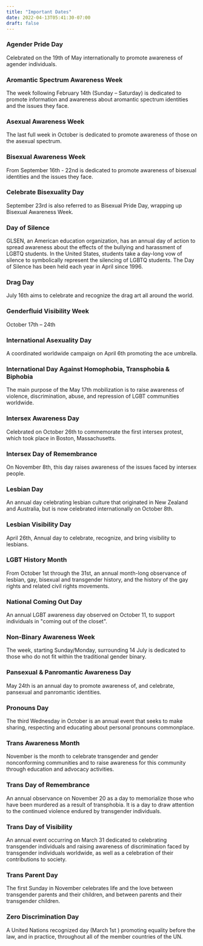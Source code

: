 ```yaml
---
title: "Important Dates"
date: 2022-04-13T05:41:30-07:00
draft: false
---
```

### Agender Pride Day
Celebrated on the 19th of May internationally to promote awareness of agender individuals.

### Aromantic Spectrum Awareness Week
The week following February 14th (Sunday – Saturday) is dedicated to promote information and awareness about aromantic spectrum identities and the issues they face.

### Asexual Awareness Week
The last full week in October is dedicated to promote awareness of those on the asexual spectrum.

### Bisexual Awareness Week
From September 16th - 22nd is dedicated to promote awareness of bisexual identities and the issues they face.

### Celebrate Bisexuality Day
September 23rd is also referred to as Bisexual Pride Day, wrapping up Bisexual Awareness Week.

### Day of Silence
GLSEN, an American education organization, has an annual day of action to spread awareness about the effects of the bullying and harassment of LGBTQ students. In the United States, students take a day-long vow of silence to symbolically represent the silencing of LGBTQ students. The Day of Silence has been held each year in April since 1996.

### Drag Day
July 16th aims to celebrate and recognize the drag art all around the world.

### Genderfluid Visibility Week
October 17th – 24th

### International Asexuality Day
A coordinated worldwide campaign on April 6th promoting the ace umbrella.

### International Day Against Homophobia, Transphobia & Biphobia
The main purpose of the May 17th mobilization is to raise awareness of violence, discrimination, abuse, and repression of LGBT communities worldwide.

### Intersex Awareness Day
Celebrated on October 26th to commemorate the first intersex protest, which took place in Boston, Massachusetts.

### Intersex Day of Remembrance
On November 8th, this day raises awareness of the issues faced by intersex people.

### Lesbian Day
An annual day celebrating lesbian culture that originated in New Zealand and Australia, but is now celebrated internationally on October 8th.

### Lesbian Visibility Day
April 26th, Annual day to celebrate, recognize, and bring visibility to lesbians.

### LGBT History Month
From October 1st through the 31st, an annual month-long observance of lesbian, gay, bisexual and transgender history, and the history of the gay rights and related civil rights movements.

### National Coming Out Day
An annual LGBT awareness day observed on October 11, to support individuals in "coming out of the closet".

### Non-Binary Awareness Week
The week, starting Sunday/Monday, surrounding 14 July is dedicated to those who do not fit within the traditional gender binary.

### Pansexual & Panromantic Awareness Day
May 24th is an annual day to promote awareness of, and celebrate, pansexual and panromantic identities.

### Pronouns Day
The third Wednesday in October is an annual event that seeks to make sharing, respecting and educating about personal pronouns commonplace.

### Trans Awareness Month
November is the month to celebrate transgender and gender nonconforming communities and to raise awareness for this community through education and advocacy activities.

### Trans Day of Remembrance
An annual observance on November 20 as a day to memorialize those who have been murdered as a result of transphobia. It is a day to draw attention to the continued violence endured by transgender individuals.

### Trans Day of Visibility
An annual event occurring on March 31 dedicated to celebrating transgender individuals and raising awareness of discrimination faced by transgender individuals worldwide, as well as a celebration of their contributions to society.

### Trans Parent Day
The first Sunday in November celebrates life and the love between transgender parents and their children, and between parents and their transgender children.

### Zero Discrimination Day
A United Nations recognized day (March 1st ) promoting equality before the law, and in practice, throughout all of the member countries of the UN.
